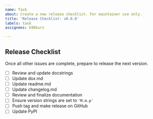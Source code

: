 ```yaml
---
name: Task
about: Create a new release checklist. For maintainer use only.
title: 'Release Checklist: v0.0.0'
labels: task
assignees: k98kurz

---
```


## Release Checklist

<!-- For maintainer use only. If you are not a maintainer, do not use this template. -->

Once all other issues are complete, prepare to release the next version.

- [ ] Review and update docstrings
- [ ] Update dox.md
- [ ] Update readme.md
- [ ] Update changelog.md
- [ ] Review and finalize documentation
- [ ] Ensure version strings are set to `'M.m.p'`
- [ ] Push tag and make release on GitHub
- [ ] Update PyPI
